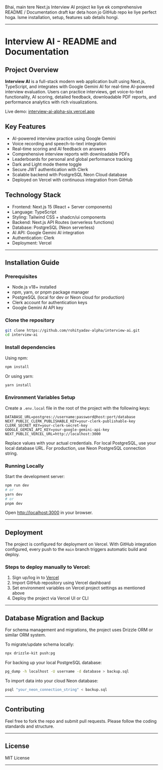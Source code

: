 Bhai, main tere Next.js Interview AI project ke liye ek comprehensive README / Documentation draft kar deta hoon jo GitHub repo ke liye perfect hoga. Isme installation, setup, features sab details hongi.

***

# Interview AI - README and Documentation

## Project Overview

**Interview AI** is a full-stack modern web application built using Next.js, TypeScript, and integrates with Google Gemini AI for real-time AI-powered interview evaluation. Users can practice interviews, get voice-to-text functionality, AI scoring, detailed feedback, downloadable PDF reports, and performance analytics with rich visualizations.

Live demo: [interview-ai-alpha-six.vercel.app](https://interview-ai-alpha-six.vercel.app)

## Key Features

- AI-powered interview practice using Google Gemini
- Voice recording and speech-to-text integration
- Real-time scoring and AI feedback on answers
- Comprehensive interview reports with downloadable PDFs
- Leaderboards for personal and global performance tracking
- Dark and Light mode theme toggle
- Secure JWT authentication with Clerk
- Scalable backend with PostgreSQL Neon Cloud database
- Deployed on Vercel with continuous integration from GitHub

## Technology Stack

- Frontend: Next.js 15 (React + Server components)
- Language: TypeScript
- Styling: Tailwind CSS + shadcn/ui components
- Backend: Next.js API Routes (serverless functions)
- Database: PostgreSQL (Neon serverless)
- AI API: Google Gemini AI integration
- Authentication: Clerk
- Deployment: Vercel

***

## Installation Guide

### Prerequisites

- Node.js v18+ installed
- npm, yarn, or pnpm package manager
- PostgreSQL (local for dev or Neon cloud for production)
- Clerk account for authentication keys
- Google Gemini AI API key

### Clone the repository

```bash
git clone https://github.com/rohityadav-alpha/interview-ai.git
cd interview-ai
```

### Install dependencies

Using npm:

```bash
npm install
```

Or using yarn:

```bash
yarn install
```

### Environment Variables Setup

Create a `.env.local` file in the root of the project with the following keys:

```env
DATABASE_URL=postgres://username:password@host:port/database
NEXT_PUBLIC_CLERK_PUBLISHABLE_KEY=your-clerk-publishable-key
CLERK_SECRET_KEY=your-clerk-secret-key
GOOGLE_GEMINI_API_KEY=your-google-gemini-api-key
NEXT_PUBLIC_VERCEL_URL=http://localhost:3000
```

Replace values with your actual credentials. For local PostgreSQL, use your local database URL. For production, use Neon PostgreSQL connection string.

### Running Locally

Start the development server:

```bash
npm run dev
# or
yarn dev
# or
pnpm dev
```

Open [http://localhost:3000](http://localhost:3000) in your browser.

***

## Deployment

The project is configured for deployment on Vercel. With GitHub integration configured, every push to the `main` branch triggers automatic build and deploy.

### Steps to deploy manually to Vercel:

1. Sign up/log in to [Vercel](https://vercel.com/)
2. Import GitHub repository using Vercel dashboard
3. Set environment variables on Vercel project settings as mentioned above
4. Deploy the project via Vercel UI or CLI

***

## Database Migration and Backup

For schema management and migrations, the project uses Drizzle ORM or similar ORM system.

To migrate/update schema locally:

```bash
npx drizzle-kit push:pg
```

For backing up your local PostgreSQL database:

```bash
pg_dump -h localhost -U username -d database > backup.sql
```

To import data into your cloud Neon database:

```bash
psql "your_neon_connection_string" < backup.sql
```

***

## Contributing

Feel free to fork the repo and submit pull requests. Please follow the coding standards and structure.

***

## License

MIT License

***


